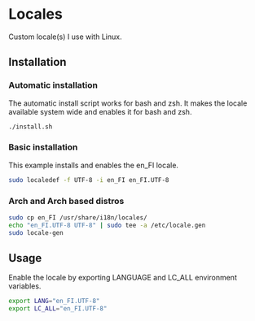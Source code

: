 # Locales

Custom locale(s) I use with Linux.

## Installation

### Automatic installation

The automatic install script works for bash and zsh.
It makes the locale available system wide and enables it for bash and zsh.

```bash
./install.sh
```

### Basic installation

This example installs and enables the en_FI locale.

```bash
sudo localedef -f UTF-8 -i en_FI en_FI.UTF-8
```

### Arch and Arch based distros

```bash
sudo cp en_FI /usr/share/i18n/locales/
echo "en_FI.UTF-8 UTF-8" | sudo tee -a /etc/locale.gen
sudo locale-gen
```

## Usage

Enable the locale by exporting LANGUAGE and LC_ALL environment variables.

```bash
export LANG="en_FI.UTF-8"
export LC_ALL="en_FI.UTF-8"
```
